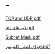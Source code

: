 # -

[TCP and UDP.pdf](https://github.com/aliheidary1/-/files/8702484/TCP.and.UDP.pdf)

[osi لایه های.pdf](https://github.com/aliheidary1/-/files/8702502/osi.pdf)

[Subnet Mask.pdf](https://github.com/aliheidary1/-/files/8702516/Subnet.Mask.pdf)

[اجزای اصلی کامپیوتر.pdf](https://github.com/aliheidary1/-/files/8702518/default.pdf)

